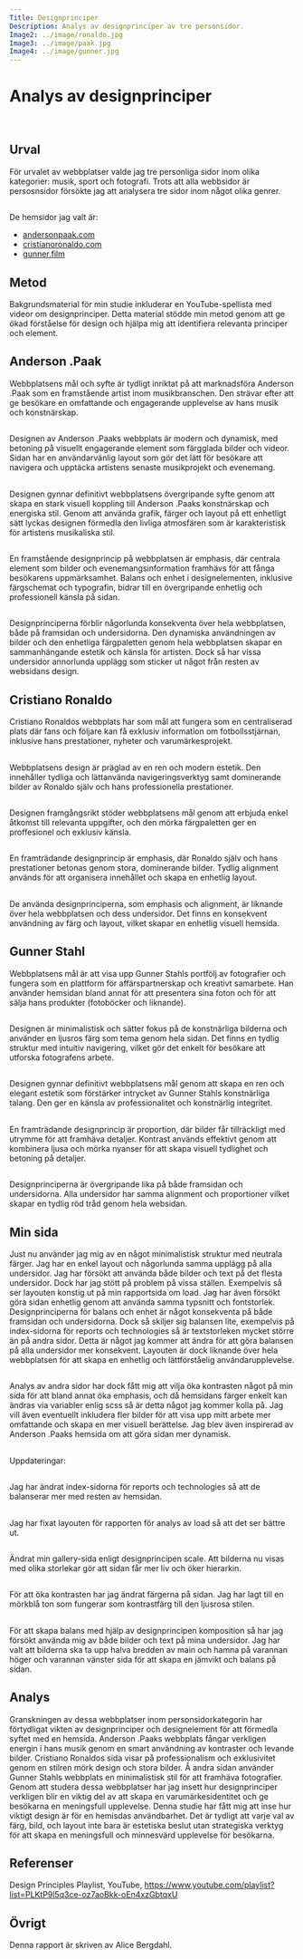 ```yaml
---
Title: Designprinciper
Description: Analys av designprinciper av tre personsidor.
Image2: ../image/ronaldo.jpg
Image3: ../image/paak.jpg
Image4: ../image/gunner.jpg
---
```


<div class="text-box box1full">
<h1>Analys av designprinciper</h1>


<br>
<h2> </h2>
<h2>Urval</h2>
För urvalet av webbplatser valde jag tre personliga sidor inom olika kategorier: musik, sport och fotografi. Trots att alla webbsidor är persosnsidor försökte jag att analysera tre sidor inom något olika genrer. 
<h2> </h2>
De hemsidor jag valt är:
<ul>
    <li><a href="https://andersonpaak.com/">andersonpaak.com</a></li>
    <li><a href="https://www.cristianoronaldo.com/#cr7">cristianoronaldo.com</a></li>
    <li><a href="https://www.gunner.film/">gunner.film</a></li>
</ul>
<h2> </h2>
<h2>Metod</h2>
Bakgrundsmaterial för min studie inkluderar en YouTube-spellista med videor om designprinciper. Detta material stödde min metod genom att ge ökad förståelse för design och hjälpa mig att identifiera relevanta principer och element.

</div>

<div class="right-box text-box box4">
<h2>Anderson .Paak</h2>
Webbplatsens mål och syfte är tydligt inriktat på att marknadsföra Anderson .Paak som en framstående artist inom musikbranschen. Den strävar efter att ge besökare en omfattande och engagerande upplevelse av hans musik och konstnärskap.
<h2> </h2>
Designen av Anderson .Paaks webbplats är modern och dynamisk, med betoning på visuellt engagerande element som färgglada bilder och videor. Sidan har en användarvänlig layout som gör det lätt för besökare att navigera och upptäcka artistens senaste musikprojekt och evenemang.
<h2> </h2>
Designen gynnar definitivt webbplatsens övergripande syfte genom att skapa en stark visuell koppling till Anderson .Paaks konstnärskap och energiska stil. Genom att använda grafik, färger och layout på ett enhetligt sätt lyckas designen förmedla den livliga atmosfären som är karakteristisk för artistens musikaliska stil.
<h2> </h2>
En framstående designprincip på webbplatsen är emphasis, där centrala element som bilder och evenemangsinformation framhävs för att fånga besökarens uppmärksamhet. Balans och enhet i designelementen, inklusive färgschemat och typografin, bidrar till en övergripande enhetlig och professionell känsla på sidan.
<h2> </h2>
Designprinciperna förblir någorlunda konsekventa över hela webbplatsen, både på framsidan och undersidorna. Den dynamiska användningen av bilder och den enhetliga färgpaletten genom hela webbplatsen skapar en sammanhängande estetik och känsla för artisten. Dock så har vissa undersidor annorlunda upplägg som sticker ut något från resten av websidans design. 

</div>

<div class="left-box text-box box5">
<h2>Cristiano Ronaldo</h2>
Cristiano Ronaldos webbplats har som mål att fungera som en centraliserad plats där fans och följare kan få exklusiv information om fotbollsstjärnan, inklusive hans prestationer, nyheter och varumärkesprojekt.
<h2> </h2>
Webbplatsens design är präglad av en ren och modern estetik. Den innehåller tydliga och lättanvända navigeringsverktyg samt dominerande bilder av Ronaldo själv och hans professionella prestationer.
<h2> </h2>
Designen framgångsrikt stöder webbplatsens mål genom att erbjuda enkel åtkomst till relevanta uppgifter, och den mörka färgpaletten ger en proffesionel och exklusiv känsla.
<h2> </h2>
En framträdande designprincip är emphasis, där Ronaldo själv och hans prestationer betonas genom stora, dominerande bilder. Tydlig alignment används för att organisera innehållet och skapa en enhetlig layout.
<h2> </h2>
De använda designprinciperna, som emphasis och alignment, är liknande över hela webbplatsen och dess undersidor. Det finns en konsekvent användning av färg och layout, vilket skapar en enhetlig visuell hemsida.

</div>

<div class="right-box text-box box8">
<h2>Gunner Stahl</h2>
Webbplatsens mål är att visa upp Gunner Stahls portfölj av fotografier och fungera som en plattform för affärspartnerskap och kreativt samarbete. Han använder hemsidan bland annat för att presentera sina foton och för att sälja hans produkter (fotoböcker och liknande).
<h2> </h2>
Designen är minimalistisk och sätter fokus på de konstnärliga bilderna och använder en ljusros färg som tema genom hela sidan. Det finns en tydlig struktur med intuitiv navigering, vilket gör det enkelt för besökare att utforska fotografens arbete.
<h2> </h2>
Designen gynnar definitivt webbplatsens mål genom att skapa en ren och elegant estetik som förstärker intrycket av Gunner Stahls konstnärliga talang. Den ger en känsla av professionalitet och konstnärlig integritet.
<h2> </h2>
En framträdande designprincip är proportion, där bilder får tillräckligt med utrymme för att framhäva detaljer. Kontrast används effektivt genom att kombinera ljusa och mörka nyanser för att skapa visuell tydlighet och betoning på detaljer.
<h2> </h2>
Designprinciperna är övergripande lika på både framsidan och undersidorna. Alla undersidor har samma alignment och proportioner vilket skapar en tydlig röd tråd genom hela websidan. 

</div>

<div class="text-box box9full">
<h2>Min sida</h2>
Just nu använder jag mig av en något minimalistisk struktur med neutrala färger. Jag har en enkel layout och någorlunda samma upplägg på alla undersidor. Jag har försökt att använda både bilder och text på det flesta undersidor. Dock har jag stött på problem på vissa ställen. Exempelvis så ser layouten konstig ut på min rapportsida om load. Jag har även försökt göra sidan enhetlig genom att använda samma typsnitt och fontstorlek.
Designprinciperna för balans och enhet är något konsekventa på både framsidan och undersidorna. Dock så skiljer sig balansen lite, exempelvis på index-sidorna för reports och technologies så är textstorleken mycket större än på andra sidor. Detta är något jag kommer att ändra för att göra balansen på alla undersidor mer konsekvent. Layouten är dock liknande över hela webbplatsen för att skapa en enhetlig och lättförståelig användarupplevelse. 

<h2> </h2>
Analys av andra sidor har dock fått mig att vilja öka kontrasten något på min sida för att bland annat öka emphasis, och då hemsidans färger enkelt kan ändras via variabler enlig scss så är detta något jag kommer kolla på. Jag vill även eventuellt inkludera fler bilder för att visa upp mitt arbete mer omfattande och skapa en mer visuell berättelse. Jag blev även inspirerad av Anderson .Paaks hemsida om att göra sidan mer dynamisk.
<h2> </h2>
Uppdateringar:
<h2> </h2>
Jag har ändrat index-sidorna för reports och technologies så att de balanserar mer med resten av hemsidan.
<h2> </h2>
Jag har fixat layouten för rapporten för analys av load så att det ser bättre ut. 
<h2> </h2>
Ändrat min gallery-sida enligt designprincipen scale. Att bilderna nu visas med olika storlekar gör att sidan får mer liv och öker hierarkin.
<h2> </h2>
För att öka kontrasten har jag ändrat färgerna på sidan. Jag har lagt till en mörkblå ton som fungerar som kontrastfärg till den ljusrosa stilen.
<h2> </h2>
För att skapa balans med hjälp av designprincipen komposition så har jag försökt använda mig av både bilder och text på mina undersidor. Jag har valt att bilderna ska ta upp halva bredden av main och hamna på varannan höger och varannan vänster sida för att skapa en jämvikt och balans på sidan.

<h2>Analys</h2>
Granskningen av dessa webbplatser inom personsidorkategorin har förtydligat vikten av designprinciper och designelement för att förmedla syftet med en hemsida. Anderson .Paaks webbplats fångar verkligen energin i hans musik genom en smart användning av kontraster och levande bilder. Cristiano Ronaldos sida visar på professionalism och exklusivitet genom en stilren mörk design och stora bilder. Å andra sidan använder Gunner Stahls webbplats en minimalistisk stil för att framhäva fotografier. Genom att studera dessa webbplatser har jag insett hur designprinciper verkligen blir en viktig del av att skapa en varumärkesidentitet och ge besökarna en meningsfull upplevelse. Denna studie har fått mig att inse hur viktigt design är för en hemisdas användbarhet. Det är tydligt att varje val av färg, bild, och layout inte bara är estetiska beslut utan strategiska verktyg för att skapa en meningsfull och minnesvärd upplevelse för besökarna. 

<h2> </h2>
<h2>Referenser</h2>
Design Principles Playlist, YouTube, <a href="https://www.youtube.com/playlist?list=PLKtP9l5q3ce-oz7aoBkk-oEn4xzGbtqxU">https://www.youtube.com/playlist?list=PLKtP9l5q3ce-oz7aoBkk-oEn4xzGbtqxU</a>

<h2> </h2>
<h2>Övrigt</h2>
Denna rapport är skriven av Alice Bergdahl.
</div>